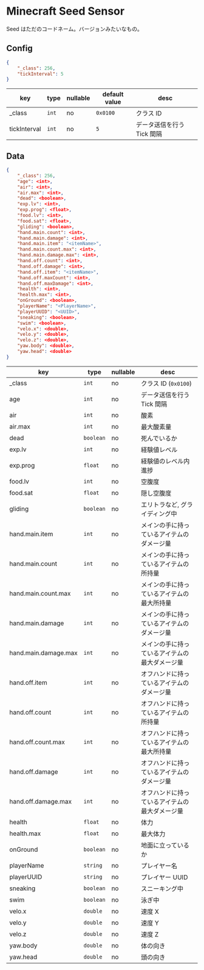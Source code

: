 # Minecraft Seed Sensor

Seed はただのコードネーム。バージョンみたいなもの。

## Config

```json
{
    "_class": 256,
    "tickInterval": 5
}
```

| key          | type  | nullable | default value | desc                       |
| ------------ | ----- | -------- | ------------- | -------------------------- |
| \_class      | `int` | no       | `0x0100`      | クラス ID                  |
| tickInterval | `int` | no       | `5`           | データ送信を行う Tick 間隔 |

## Data

```json
{
    "_class": 256,
    "age": <int>,
    "air": <int>,
    "air.max": <int>,
    "dead": <boolean>,
    "exp.lv": <int>,
    "exp.prog": <float>,
    "food.lv": <int>,
    "food.sat": <float>,
    "gliding": <boolean>,
    "hand.main.count": <int>,
    "hand.main.damage": <int>,
    "hand.main.item": "<itemName>",
    "hand.main.count.max": <int>,
    "hand.main.damage.max": <int>,
    "hand.off.count": <int>,
    "hand.off.damage": <int>,
    "hand.off.item": "<itemName>",
    "hand.off.maxCount": <int>,
    "hand.off.maxDamage": <int>,
    "health": <int>,
    "health.max": <int>,
    "onGround": <boolean>,
    "playerName": "<PlayerName>",
    "playerUUID": "<UUID>",
    "sneaking": <boolean>,
    "swim": <boolean>,
    "velo.x": <double>,
    "velo.y": <double>,
    "velo.z": <double>,
    "yaw.body": <double>,
    "yaw.head": <double>
}
```

| key                  | type      | nullable | desc                                           |
| -------------------- | --------- | -------- | ---------------------------------------------- |
| \_class              | `int`     | no       | クラス ID (`0x0100`)                           |
| age                  | `int`     | no       | データ送信を行う Tick 間隔                     |
| air                  | `int`     | no       | 酸素                                           |
| air.max              | `int`     | no       | 最大酸素量                                     |
| dead                 | `boolean` | no       | 死んでいるか                                   |
| exp.lv               | `int`     | no       | 経験値レベル                                   |
| exp.prog             | `float`   | no       | 経験値のレベル内進捗                           |
| food.lv              | `int`     | no       | 空腹度                                         |
| food.sat             | `float`   | no       | 隠し空腹度                                     |
| gliding              | `boolean` | no       | エリトラなど, グライディング中                 |
| hand.main.item       | `int`     | no       | メインの手に持っているアイテムのダメージ量     |
| hand.main.count      | `int`     | no       | メインの手に持っているアイテムの所持量         |
| hand.main.count.max  | `int`     | no       | メインの手に持っているアイテムの最大所持量     |
| hand.main.damage     | `int`     | no       | メインの手に持っているアイテムのダメージ量     |
| hand.main.damage.max | `int`     | no       | メインの手に持っているアイテムの最大ダメージ量 |
| hand.off.item        | `int`     | no       | オフハンドに持っているアイテムのダメージ量     |
| hand.off.count       | `int`     | no       | オフハンドに持っているアイテムの所持量         |
| hand.off.count.max   | `int`     | no       | オフハンドに持っているアイテムの最大所持量     |
| hand.off.damage      | `int`     | no       | オフハンドに持っているアイテムのダメージ量     |
| hand.off.damage.max  | `int`     | no       | オフハンドに持っているアイテムの最大ダメージ量 |
| health               | `float`   | no       | 体力                                           |
| health.max           | `float`   | no       | 最大体力                                       |
| onGround             | `boolean` | no       | 地面に立っているか                             |
| playerName           | `string`  | no       | プレイヤー名                                   |
| playerUUID           | `string`  | no       | プレイヤー UUID                                |
| sneaking             | `boolean` | no       | スニーキング中                                 |
| swim                 | `boolean` | no       | 泳ぎ中                                         |
| velo.x               | `double`  | no       | 速度 X                                         |
| velo.y               | `double`  | no       | 速度 Y                                         |
| velo.z               | `double`  | no       | 速度 Z                                         |
| yaw.body             | `double`  | no       | 体の向き                                       |
| yaw.head             | `double`  | no       | 頭の向き                                       |

